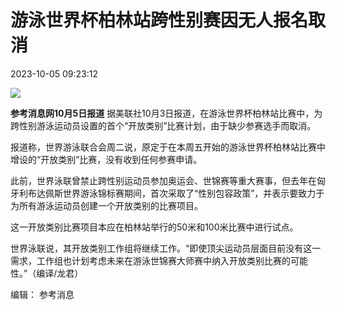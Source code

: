 # 游泳世界杯柏林站跨性别赛因无人报名取消

2023-10-05 09:23:12

![](https://ckxxapp.ckxx.net/upload/news/image/2023/10/05/ea26aee95590406c90ddb30dd39644bc.JPEG)

**参考消息网10月5日报道** 据美联社10月3日报道，在游泳世界杯柏林站比赛中，为跨性别游泳运动员设置的首个“开放类别”比赛计划，由于缺少参赛选手而取消。

报道称，世界游泳联合会周二说，原定于在本周五开始的游泳世界杯柏林站比赛中增设的“开放类别”比赛，没有收到任何参赛申请。

此前，世界泳联曾禁止跨性别运动员参加奥运会、世锦赛等重大赛事，但去年在匈牙利布达佩斯世界游泳锦标赛期间，首次采取了“性别包容政策”，并表示要致力于为所有游泳运动员创建一个开放类别的比赛项目。

这一开放类别比赛项目本应在柏林站举行的50米和100米比赛中进行试点。

世界泳联说，其开放类别工作组将继续工作。“即使顶尖运动员层面目前没有这一需求，工作组也计划考虑未来在游泳世锦赛大师赛中纳入开放类别比赛的可能性。”（编译/龙君）

编辑： 参考消息
